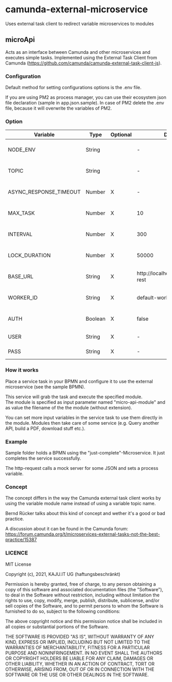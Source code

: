 # camunda-external-microservice
Uses external task client to redirect variable microservices to modules

## microApi

Acts as an interface between Camunda and other microservices and executes simple tasks.
Implemented using the External Task Client from Camunda (https://github.com/camunda/camunda-external-task-client-js).

### Configuration

Default method for setting configurations options is the .env file.

If you are using PM2 as process manager, you can use their ecosystem json file declaration (sample
in app.json.sample). In case of PM2 delete the .env file, because it will overwrite the variables
of PM2.

### Option

| Variable | Type | Optional | Default | Values | Description |
|---|---|---|---|---|---|
| NODE_ENV | String |  | -  | development; staging; production  | node environment
|  TOPIC |  String |   | -  |   | external service task topic |
| ASYNC_RESPONSE_TIMEOUT |  Number | X  | -  |   | [External Task Client Docs](https://github.com/camunda/camunda-external-task-client-js/blob/master/docs/Client.md#new-clientoptions)
| MAX_TASK |  Number | X  | 10  |   | [External Task Client Docs](https://github.com/camunda/camunda-external-task-client-js/blob/master/docs/Client.md#new-clientoptions)
| INTERVAL |  Number | X  | 300  |   | [External Task Client Docs](https://github.com/camunda/camunda-external-task-client-js/blob/master/docs/Client.md#new-clientoptions)
| LOCK_DURATION |  Number | X  | 50000  |   | [External Task Client Docs](https://github.com/camunda/camunda-external-task-client-js/blob/master/docs/Client.md#new-clientoptions)
| BASE_URL |  String | X  | http://localhost:8080/engine-rest  |   | [External Task Client Docs](https://github.com/camunda/camunda-external-task-client-js/blob/master/docs/Client.md#new-clientoptions)
| WORKER_ID |  String | X  | default-worker  |   | [External Task Client Docs](https://github.com/camunda/camunda-external-task-client-js/blob/master/docs/Client.md#new-clientoptions)
| AUTH |  Boolean | X  | false  |   | Use basic auth for REST
| USER |  String | X  | -  |   | Basic auth user
| PASS |  String | X  | -  |   | Basic auth password

### How it works

Place a service task in your BPMN and configure it to use the external microservice (see the sample BPMN).

This service will grab the task and execute the specified module.  
The module is specified as input parameter named "micro-api-module" and as value the filename of the
the module (without extension).

You can set more input variables in the service task to use them directly in the module. Modules
then take care of some service (e.g. Query another API, build a PDF, download stuff etc.).

### Example

Sample folder holds a BPMN using the "just-complete"-Microservice.
It just completes the service successfully.

The http-request calls a mock server for some JSON and sets a process variable.

### Concept

The concept differs in the way the Camunda external task client works by using
the variable module name instead of using a variable topic name.

Bernd Rücker talks about this kind of concept and wether it's a good or bad practice.

A discussion about it can be found in the Camunda forum:  
https://forum.camunda.org/t/microservices-external-tasks-not-the-best-practice/15387

### LICENCE

MIT License

Copyright (c), 2021, KAJU.IT UG (haftungsbeschränkt)

Permission is hereby granted, free of charge, to any person obtaining a copy
of this software and associated documentation files (the "Software"), to deal
in the Software without restriction, including without limitation the rights
to use, copy, modify, merge, publish, distribute, sublicense, and/or sell
copies of the Software, and to permit persons to whom the Software is
furnished to do so, subject to the following conditions:

The above copyright notice and this permission notice shall be included in all
copies or substantial portions of the Software.

THE SOFTWARE IS PROVIDED "AS IS", WITHOUT WARRANTY OF ANY KIND, EXPRESS OR
IMPLIED, INCLUDING BUT NOT LIMITED TO THE WARRANTIES OF MERCHANTABILITY,
FITNESS FOR A PARTICULAR PURPOSE AND NONINFRINGEMENT. IN NO EVENT SHALL THE
AUTHORS OR COPYRIGHT HOLDERS BE LIABLE FOR ANY CLAIM, DAMAGES OR OTHER
LIABILITY, WHETHER IN AN ACTION OF CONTRACT, TORT OR OTHERWISE, ARISING FROM,
OUT OF OR IN CONNECTION WITH THE SOFTWARE OR THE USE OR OTHER DEALINGS IN THE
SOFTWARE.
